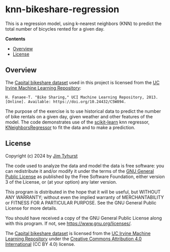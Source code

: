 # knn-bikeshare-regression

This is a regression model, using k-nearest neighbors (KNN) to predict the total number of bicycles rented for a given day.


**Contents**

- [Overview](#overview)
- [License](#license)

## Overview

The [Capital bikeshare dataset](https://archive.ics.uci.edu/dataset/275/) used in this project is licensed from the [UC Irvine Machine Learning Repository](https://archive.ics.uci.edu/):

    H. Fanaee-T. "Bike Sharing," UCI Machine Learning Repository, 2013. [Online]. Available: https://doi.org/10.24432/C5W894.

The purpose of the exercise is to use historical data to predict the number of bike rentals on a given day, given weather and other features of the model. The code demonstrates use of the [scikit-learn](https://scikit-learn.org/) knn regressor, [KNeighborsRegressor](https://scikit-learn.org/stable/modules/generated/sklearn.neighbors.KNeighborsRegressor.html) to fit the data and to make a prediction.

## License
Copyright (c) 2024 by [Jim Tyhurst](https://jimtyhurst.com)

The code used to analyze the data and model the data is 
free software: you can redistribute it and/or modify
it under the terms of the
[GNU General Public License](https://www.gnu.org/licenses/)
as published by the Free Software Foundation, either version 3 of the License,
or (at your option) any later version.

This program is distributed in the hope that it will be useful,
but WITHOUT ANY WARRANTY; without even the implied warranty of
MERCHANTABILITY or FITNESS FOR A PARTICULAR PURPOSE.  See the
GNU General Public License for more details.

You should have received a copy of the GNU General Public License
along with this program.  If not, see <https://www.gnu.org/licenses/>.

The [Capital bikeshare dataset](https://archive.ics.uci.edu/dataset/275/) is licensed from the [UC Irvine Machine Learning Repository](https://archive.ics.uci.edu/) under the [Creative Commons Attribution 4.0 International](https://creativecommons.org/licenses/by/4.0/legalcode) (CC BY 4.0) license.
